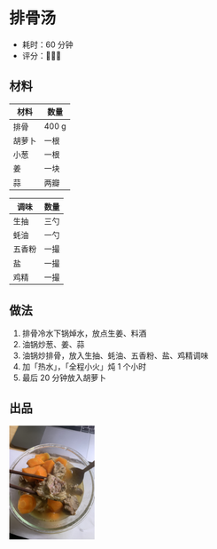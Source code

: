 # 排骨汤

- 耗时：60 分钟
- 评分：🌟🌟🌟

## 材料

| 材料   | 数量  |
| ------ | ----- |
| 排骨   | 400 g |
| 胡萝卜 | 一根  |
| 小葱   | 一根  |
| 姜     | 一块  |
| 蒜     | 两瓣  |

| 调味   | 数量 |
| ------ | ---- |
| 生抽   | 三勺 |
| 蚝油   | 一勺 |
| 五香粉 | 一撮 |
| 盐     | 一撮 |
| 鸡精   | 一撮 |

## 做法

1. 排骨冷水下锅焯水，放点生姜、料酒
2. 油锅炒葱、姜、蒜
3. 油锅炒排骨，放入生抽、蚝油、五香粉、盐、鸡精调味
4. 加「热水」，「全程小火」炖 1 个小时
5. 最后 20 分钟放入胡萝卜

## 出品

<img src="./doc/IMG_6540.JPG" alt="IMG_6540" style="zoom:20%;" />